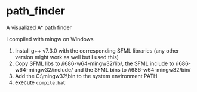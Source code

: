 # path_finder
A visualized A* path finder

I compiled with mingw on Windows
1. Install g++ v7.3.0 with the corresponding SFML libraries (any other version might work as well but I used this)
2. Copy SFML libs to /i686-w64-mingw32/lib/, the SFML include to /i686-w64-mingw32/include/ and the SFML bins to /i686-w64-mingw32/bin/
3. Add the C:\mingw32\bin to the system environment PATH
4. execute `compile.bat`
